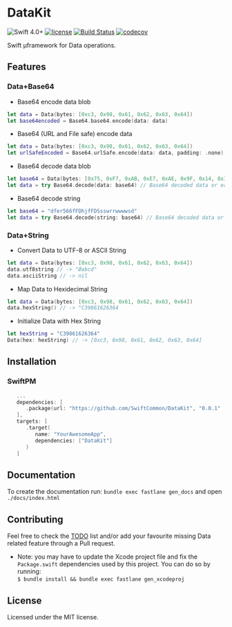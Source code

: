 # DataKit

![Swift 4.0+](https://img.shields.io/badge/Swift-4.0+-orange.svg)
[![license](https://img.shields.io/github/license/SwiftCommon/DataKit.svg)](https://github.com/SwiftCommon/DataKit/LICENSE)
[![Build Status](https://travis-ci.org/SwiftCommon/DataKit.svg?branch=master)](https://travis-ci.org/SwiftCommon/DataKit)
[![codecov](https://codecov.io/gh/SwiftCommon/DataKit/branch/master/graph/badge.svg)](https://codecov.io/gh/SwiftCommon/DataKit)

Swift µframework for Data operations.

Features
--------

### Data+Base64

- Base64 encode data blob

```swift
let data = Data(bytes: [0xc3, 0x98, 0x61, 0x62, 0x63, 0x64])
let base64encoded = Base64.base64.encode(data: data)
```

- Base64 (URL and File safe) encode data

```swift
let data = Data(bytes: [0xc3, 0x98, 0x61, 0x62, 0x63, 0x64])
let urlSafeEncoded = Base64.urlSafe.encode(data: data, padding: .none)
```

- Base64 decode data blob

```swift
let base64 = Data(bytes: [0x75, 0xF7, 0xAB, 0xE7, 0xAE, 0x9F, 0x14, 0x38, 0x63, 0x7C, 0x50, 0xD2, 0xB2, 0xCC, 0x2B, 0xAF, 0x0C, 0x30])
let data = try Base64.decode(data: base64) // Base64 decoded data or error
```

- Base64 decode string

```swift
let base64 = "dfer566fFDhjfFDSsswrrwwwwsd"
let data = try Base64.decode(string: base64) // Base64 decoded data or error
```

### Data+String

- Convert Data to UTF-8 or ASCII String

```swift
let data = Data(bytes: [0xc3, 0x98, 0x61, 0x62, 0x63, 0x64])
data.utf8string // -> "Øabcd"
data.asciiString // -> nil
```

* Map Data to Hexidecimal String

```swift
let data = Data(bytes: [0xc3, 0x98, 0x61, 0x62, 0x63, 0x64])
data.hexString() // -> "C39861626364
```

* Initialize Data with Hex String

```swift
let hexString = "C39861626364"
Data(hex: hexString) // -> [0xc3, 0x98, 0x61, 0x62, 0x63, 0x64]
```

Installation
------------

### SwiftPM

```swift
   ...
   dependencies: [
      .package(url: "https://github.com/SwiftCommon/DataKit", "0.0.1" ..< "1.0.0")
   ],
   targets: [
      .target(
         name: "YourAwesomeApp",
         dependencies: ["DataKit"]
      )
   ]
```

Documentation
-------------

To create the documentation run: `bundle exec fastlane gen_docs` and open `./docs/index.html`


Contributing
------------

Feel free to check the [TODO](./TODO.md) list and/or add your favourite missing Data related feature through a Pull request.

* Note: you may have to update the Xcode project file and fix the `Package.swift` dependencies used by this project. You can do so by running:  
`$ bundle install && bundle exec fastlane gen_xcodeproj`

License
-------

Licensed under the MIT license.
